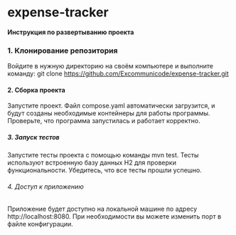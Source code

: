 # expense-tracker


**Инструкция по развертыванию проекта**

### 1. Клонирование репозитория

Войдите в нужную директорию на своём компьютере и выполните команду:
git clone https://github.com/Excommunicode/expense-tracker.git

#### 2. Сборка проекта

Запустите проект. Файл compose.yaml автоматически загрузится, и будут созданы необходимые контейнеры для работы программы.
Проверьте, что программа запустилась и работает корректно.

##### 3. Запуск тестов

Запустите тесты проекта с помощью команды mvn test. Тесты используют встроенную базу данных H2 для проверки функциональности.
Убедитесь, что все тесты прошли успешно.

###### 4. Доступ к приложению

Приложение будет доступно на локальной машине по адресу http://localhost:8080.
При необходимости вы можете изменить порт в файле конфигурации.